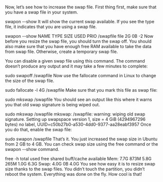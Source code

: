Now, let’s see how to increase the swap file. First thing first, make sure that you have a swap file in your system.

swapon --show
It will show the current swap available. If you see the type file, it indicates that you are using a swap file.

swapon --show
NAME      TYPE SIZE USED PRIO
/swapfile file   2G   0B   -2
Now before you resize the swap file, you should turn the swap off. You should also make sure that you have enough free RAM available to take the data from swap file. Otherwise, create a temporary swap file.

You can disable a given swap file using this command. The command doesn’t produce any output and it may take a few minutes to complete:

sudo swapoff /swapfile
Now use the fallocate command in Linux to change the size of the swap file.

sudo fallocate -l 4G /swapfile
Make sure that you mark this file as swap file:

sudo mkswap /swapfile
You should see an output like this where it warns you that old swap signature is being wiped out.

sudo mkswap /swapfile
mkswap: /swapfile: warning: wiping old swap signature.
Setting up swapspace version 1, size = 4 GiB (4294967296 bytes)
no label, UUID=c50b27b0-a530-4dd0-9377-aa28eabf3957
Once you do that, enable the swap file:

sudo swapon /swapfile
That’s it. You just increased the swap size in Ubuntu from 2 GB to 4 GB. You can check swap size using the free command or the swapon --show command.

free -h
              total        used        free      shared  buff/cache   available
Mem:           7.7G        873M        5.8G        265M        1.0G        6.3G
Swap:          4.0G          0B        4.0G
You see how easy it is to resize swap size thanks to the swap files. You didn’t touch the partition, you didn’t reboot the system. Everything was done on the fly. How cool is that!
